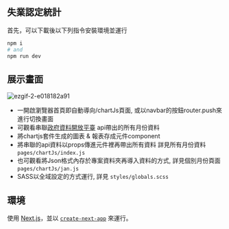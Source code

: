 ## 失業認定統計

首先，可以下載後以下列指令安裝環境並運行
```bash
npm i
# and
npm run dev
```

## 展示畫面
![ezgif-2-e018182a91](https://github.com/jane824691/React_chartjs/assets/147688970/98be8465-1235-49e0-a8bf-5b5fbc01d908)



 - 一開啟瀏覽器首頁即自動導向/chartJs頁面, 或以navbar的按鈕router.push來進行切換畫面
 - 可觀看串聯[政府資料開放平臺](https://data.gov.tw/dataset/44759) api帶出的所有月份資料
 - 將chartjs套件生成的圖表 & 報表存成元件component
 - 將串聯的api資料以props傳進元件裡再帶出所有資料 詳見所有月份資料 `pages/chartJs/index.js`
 - 也可觀看將Json格式內存於專案資料夾再導入資料的方式, 詳見個別月份頁面 `pages/chartJs/jan.js`
 - SASS以全域設定的方式運行, 詳見 `styles/globals.scss`


## 環境
使用 [Next.js](https://nextjs.org/)，並以 [`create-next-app`](https://github.com/vercel/next.js/tree/canary/packages/create-next-app) 來運行。

